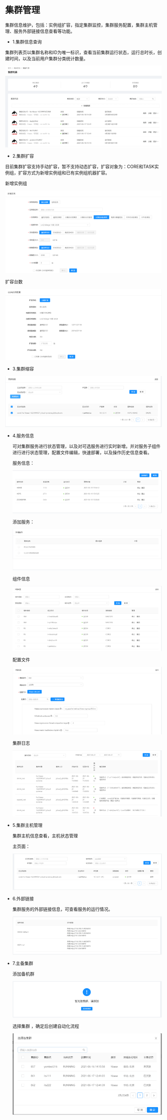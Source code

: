 # 集群管理

集群信息维护，包括：实例组扩容，指定集群监控，集群服务配置，集群主机管理、服务外部链接信息查看等功能。

* 1.集群信息查询

集群列表页以集群名称和ID为唯一标识，查看当前集群运行状态，运行总时长，创建时间，以及当前用户集群分类统计数量。

![Image text](../image/12.png)

* 2.集群扩容

目前集群扩容支持手动扩容，暂不支持动态扩容，扩容对象为：CORE和TASK实例组，扩容方式为新增实例组和已有实例组机器扩容。

新增实例组

![Image text](../image/13.png)

扩容台数

![Image text](../image/14.png)
 
* 3.集群缩容

![Image text](../image/15.png)

* 4.服务信息

    可对集群服务进行状态管理，以及对可选服务进行实时新增。并对服务子组件进行进行状态管理，配置文件编辑，快速部署，以及操作历史信息查看。
    
    服务信息：
    
    ![Image text](../image/16.png)
    
    添加服务：
    
    ![Image text](../image/17.png)
    
    组件信息
    
    ![Image text](../image/18.png)

    配置文件
    
    ![Image text](../image/19.png)
    
    集群日志
    
    ![Image text](../image/20.png)

* 5.集群主机管理
    
    集群主机信息查看，主机状态管理 
    
    主页面：
    
    ![Image text](../image/21.png)

* 6.外部链接
    
    集群服务的外部链接信息，可查看服务的运行情况。

    ![Image text](../image/22.png)

* 7.主备集群

    添加备机群
    
    ![Image text](../image/23.png)
    
    选择集群 ，确定后创建自动化流程

    ![Image text](../image/24.png)